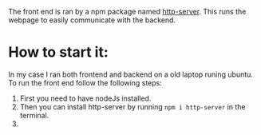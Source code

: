 The front end is ran by a npm package named [http-server](https://www.npmjs.com/package/http-server).
This runs the webpage to easily communicate with the backend.
# How to start it:
In my case I ran both frontend and backend on a old laptop runing ubuntu. 
To run the front end follow the following steps:

1. First you need to have nodeJs installed.
2. Then you can install http-server by running `npm i http-server` in the terminal.
3. 
